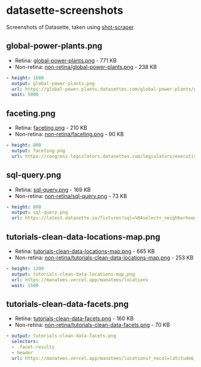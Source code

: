 # datasette-screenshots

Screenshots of Datasette, taken using [shot-scraper](https://github.com/simonw/shot-scraper).

<!-- [[[cog
import cog, yaml
from pathlib import Path
shots = yaml.safe_load(open("shots.yml"))
for shot in shots:
    cog.out("## {}\n\n".format(shot["output"]))
    cog.out("- Retina: [{output}]({output}) - {size} KB\n".format(
        output=shot["output"],
        size=Path(shot["output"]).stat().st_size // 1024,
    ))
    cog.out("- Non-retina: [non-retina/{output}](non-retina/{output}) - {size} KB\n".format(
        output=shot["output"],
        size=(
            Path("non-retina") / shot["output"]
        ).stat().st_size // 1024,
    ))
    cog.out("\n```yaml\n{}```\n\n".format(yaml.dump([shot])))
    cog.out('<img alt="{output}" src="non-retina/{output}" width="400">\n\n'.format(
        output=shot["output"]
    ))
]]] -->
## global-power-plants.png

- Retina: [global-power-plants.png](global-power-plants.png) - 771 KB
- Non-retina: [non-retina/global-power-plants.png](non-retina/global-power-plants.png) - 238 KB

```yaml
- height: 1600
  output: global-power-plants.png
  url: https://global-power-plants.datasettes.com/global-power-plants/global-power-plants?_facet_size=5&country_long=United+States+of+America
  wait: 5000
```

## faceting.png

- Retina: [faceting.png](faceting.png) - 210 KB
- Non-retina: [non-retina/faceting.png](non-retina/faceting.png) - 90 KB

```yaml
- height: 800
  output: faceting.png
  url: https://congress-legislators.datasettes.com/legislators/executive_terms?_facet=type&_facet=party
```

## sql-query.png

- Retina: [sql-query.png](sql-query.png) - 169 KB
- Non-retina: [non-retina/sql-query.png](non-retina/sql-query.png) - 73 KB

```yaml
- height: 800
  output: sql-query.png
  url: https://latest.datasette.io/fixtures?sql=%0Aselect+_neighborhood%2C+facet_cities.name%2C+state%0Afrom+facetable%0A++++join+facet_cities%0A++++++++on+facetable._city_id+%3D+facet_cities.id%0Awhere+_neighborhood+like+%27%25%27+%7C%7C+%3Atext+%7C%7C+%27%25%27%0Aorder+by+_neighborhood%3B%0A&text=town
```

## tutorials-clean-data-locations-map.png

- Retina: [tutorials-clean-data-locations-map.png](tutorials-clean-data-locations-map.png) - 665 KB
- Non-retina: [non-retina/tutorials-clean-data-locations-map.png](non-retina/tutorials-clean-data-locations-map.png) - 253 KB

```yaml
- height: 1200
  output: tutorials-clean-data-locations-map.png
  url: https://manatees.vercel.app/manatees/locations
  wait: 1500
```

## tutorials-clean-data-facets.png

- Retina: [tutorials-clean-data-facets.png](tutorials-clean-data-facets.png) - 160 KB
- Non-retina: [non-retina/tutorials-clean-data-facets.png](non-retina/tutorials-clean-data-facets.png) - 70 KB

```yaml
- output: tutorials-clean-data-facets.png
  selectors:
  - .facet-results
  - header
  url: https://manatees.vercel.app/manatees/locations?_nocol=latitude&_nocol=longitude&_facet=DCODE&_facet=MORTALITY
```

<!-- [[[end]]] -->
